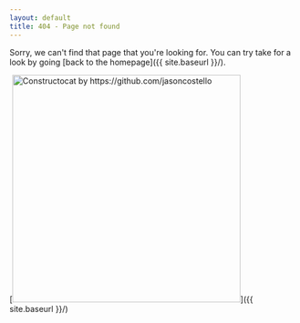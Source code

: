 ```yaml
---
layout: default
title: 404 - Page not found
---
```


Sorry, we can't find that page that you're looking for. You can try take for a look by going [back to the homepage]({{ site.baseurl }}/).

[<img src="{{ site.baseurl }}/images/404.jpg" alt="Constructocat by https://github.com/jasoncostello" style="width: 400px;"/>]({{ site.baseurl }}/)
